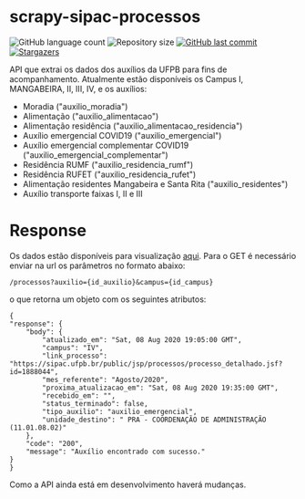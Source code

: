 # scrapy-sipac-processos

<p>
  <img alt="GitHub language count" src="https://img.shields.io/github/languages/count/anaplb3/scrapy-sipac-processos?color=%2304D361">

  <img alt="Repository size" src="https://img.shields.io/github/repo-size/anaplb3/scrapy-sipac-processos">
  
  <a href="https://github.com/anaplb3/scrapy-sipac-processos/commits/master">
    <img alt="GitHub last commit" src="https://img.shields.io/github/last-commit/anaplb3/scrapy-sipac-processos">
  </a>
   <a href="https://github.com/anaplb3/scrapy-sipac-processos/stargazers">
    <img alt="Stargazers" src="https://img.shields.io/github/stars/anaplb3/scrapy-sipac-processos?style=social">
  </a>
</p>

API que extrai os dados dos auxílios da UFPB para fins de acompanhamento. Atualmente estão disponíveis os Campus I, MANGABEIRA, II, III, IV, e os auxílios:

 - Moradia ("auxilio_moradia")
 - Alimentação ("auxilio_alimentacao")
 - Alimentação residência ("auxilio_alimentacao_residencia")
 - Auxílio emergencial COVID19 ("auxilio_emergencial")
 - Auxílio emergencial complementar COVID19 ("auxilio_emergencial_complementar")
 - Residência RUMF ("auxilio_residencia_rumf")
 - Residência RUFET ("auxilio_residencia_rufet")
 - Alimentação residentes Mangabeira e Santa Rita ("auxilio_residentes")
 - Auxílio transporte faixas I, II e III
 

# Response
Os dados estão disponíveis para visualização [aqui](https://consultaprocessosipac.herokuapp.com/api/v1/docs). Para o GET é necessário enviar na url os parâmetros no formato abaixo:

    
    /processos?auxilio={id_auxilio}&campus={id_campus}
    
o que retorna um objeto com os seguintes atributos:

    {
    "response": {
        "body": {
            "atualizado_em": "Sat, 08 Aug 2020 19:05:00 GMT",
            "campus": "IV",
            "link_processo": "https://sipac.ufpb.br/public/jsp/processos/processo_detalhado.jsf?id=1888044",
            "mes_referente": "Agosto/2020",
            "proxima_atualizacao_em": "Sat, 08 Aug 2020 19:35:00 GMT",
            "recebido_em": "",
            "status_terminado": false,
            "tipo_auxilio": "auxilio_emergencial",
            "unidade_destino": " PRA - COORDENAÇÃO DE ADMINISTRAÇÃO (11.01.08.02)"
        },
        "code": "200",
        "message": "Auxílio encontrado com sucesso."
    }
    }
	    
      
Como a API ainda está em desenvolvimento haverá mudanças.
     

